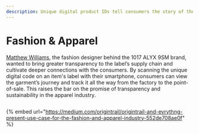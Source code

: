 ```yaml
---
description: Unique digital product IDs tell consumers the story of their clothing
---
```


# Fashion & Apparel

[Matthew Williams](https://www.instagram.com/matthewmwilliams/?hl=en), the fashion designer behind the 1017 ALYX 9SM brand, wanted to bring greater transparency to the label’s supply chain and cultivate deeper connections with the consumers. By scanning the unique digital code on an item's label with their smartphone, consumers can view the garment’s journey and track it all the way from the factory to the point-of-sale. This raises the bar on the promise of transparency and sustainability in the apparel industry.

<figure><img src="https://miro.medium.com/max/640/1*VzhRp0rsEO-xMMlXRSP_4A.png" alt=""><figcaption></figcaption></figure>

{% embed url="https://medium.com/origintrail/origintrail-and-evrythng-present-use-case-for-the-fashion-and-apparel-industry-552de708ae0f" %}
